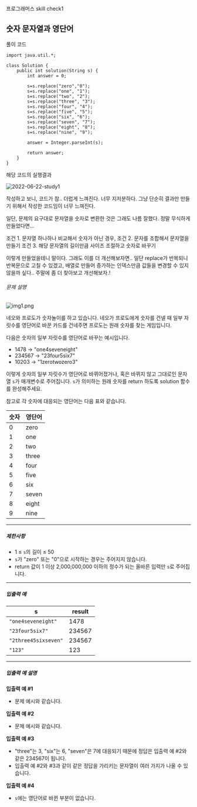 프로그래머스 skill check1

## 숫자 문자열과 영단어

풀이 코드

    import java.util.*;
    
    class Solution {
        public int solution(String s) {
            int answer = 0;
            
            s=s.replace("zero","0");
            s=s.replace("one", "1");
            s=s.replace("two", "2");
            s=s.replace("three", "3");
            s=s.replace("four", "4");
            s=s.replace("five", "5");
            s=s.replace("six", "6");
            s=s.replace("seven", "7");
            s=s.replace("eight", "8");
            s=s.replace("nine", "9");
    
            answer = Integer.parseInt(s);
    
            return answer;
        }
    }
해당 코드의 실행결과

![2022-06-22-study1](https://user-images.githubusercontent.com/107258272/175299675-96b0234b-fbb5-4afe-bc80-f57e6be03182.PNG)

작성하고 보니, 코드가 참.. 더럽게 느껴진다. 너무 지저분하다. 그냥 단순히 결과만 만들기 위해서 작성한 코드임이 너무 느껴진다.

일단, 문제의 요구대로 문자열을 숫자로 변환한 것은 그래도 나름 잘했다. 정말 무식하게 만들었다면...

 조건 1. 문자열 하나하나 비교해서 숫자가 아닌 경우, 
 조건 2. 문자를 조합해서 문자열을 만들기
 조건 3. 해당 문자열의 길이만큼 사이즈 조절하고 숫자로 바꾸기

이렇게 만들었을테니 말이다. 그래도 이를 더 개선해보자면.. 일단 replace가 반복되니 반복문으로 고칠 수 있겠고, 
배열로 만들어 증가하는 인덱스만큼 값들을 변경할 수 있지 않을까 싶다.. 주말에 좀 더 찾아보고 개선해보자.!





###### 문제 설명

![img1.png](https://grepp-programmers.s3.ap-northeast-2.amazonaws.com/files/production/d31cb063-4025-4412-8cbc-6ac6909cf93e/img1.png)

네오와 프로도가 숫자놀이를 하고 있습니다. 네오가 프로도에게 숫자를 건넬 때 일부 자릿수를 영단어로 바꾼 카드를 건네주면 프로도는 원래 숫자를 찾는 게임입니다.

다음은 숫자의 일부 자릿수를 영단어로 바꾸는 예시입니다.

- 1478 → "one4seveneight"
- 234567 → "23four5six7"
- 10203 → "1zerotwozero3"

이렇게 숫자의 일부 자릿수가 영단어로 바뀌어졌거나, 혹은 바뀌지 않고 그대로인 문자열 `s`가 매개변수로 주어집니다. `s`가 의미하는 원래 숫자를 return 하도록 solution 함수를 완성해주세요.

참고로 각 숫자에 대응되는 영단어는 다음 표와 같습니다.

| 숫자 | 영단어 |
| ---- | ------ |
| 0    | zero   |
| 1    | one    |
| 2    | two    |
| 3    | three  |
| 4    | four   |
| 5    | five   |
| 6    | six    |
| 7    | seven  |
| 8    | eight  |
| 9    | nine   |

------

##### 제한사항

- 1 ≤ `s`의 길이 ≤ 50
- `s`가 "zero" 또는 "0"으로 시작하는 경우는 주어지지 않습니다.
- return 값이 1 이상 2,000,000,000 이하의 정수가 되는 올바른 입력만 `s`로 주어집니다.

------

##### 입출력 예

| s                    | result |
| -------------------- | ------ |
| `"one4seveneight"`   | 1478   |
| `"23four5six7"`      | 234567 |
| `"2three45sixseven"` | 234567 |
| `"123"`              | 123    |

------

##### 입출력 예 설명

**입출력 예 #1**

- 문제 예시와 같습니다.

**입출력 예 #2**

- 문제 예시와 같습니다.

**입출력 예 #3**

- "three"는 3, "six"는 6, "seven"은 7에 대응되기 때문에 정답은 입출력 예 #2와 같은 234567이 됩니다.
- 입출력 예 #2와 #3과 같이 같은 정답을 가리키는 문자열이 여러 가지가 나올 수 있습니다.

**입출력 예 #4**

- `s`에는 영단어로 바뀐 부분이 없습니다.